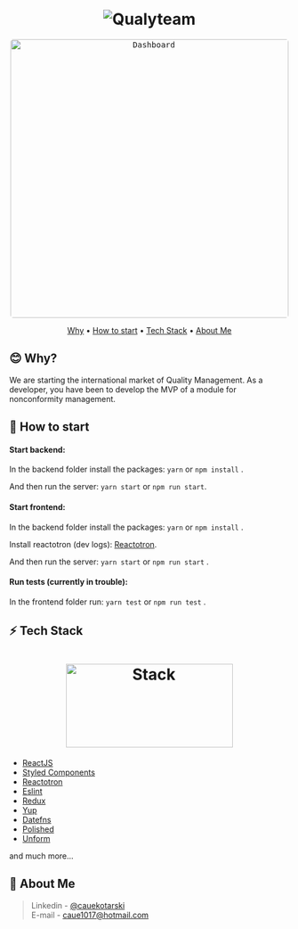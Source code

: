 <h1 align="center">
  <br>
  <img src="https://qualyteam.com/wp-content/uploads/2019/01/logo-branco.png" alt="Qualyteam" >

</h1>

<p align="center">
  <kbd>
    <img width="500" style="border-radius: 5px" src="https://i.imgur.com/pDX2d01.png" alt="Dashboard">
  </kbd>

</p>

<p align="center">
  <a href="#blush-why">Why</a> •
  <a href="#dizzy-how-to-start">How to start</a> •
  <a href="#zap-tech-stack">Tech Stack</a> •
  <a href="#art-about-me">About Me</a>
</p>

## :blush: **Why?**

We are starting the international market of Quality Management. As a developer, you have been
to develop the MVP of a module for nonconformity management.

## :dizzy: **How to start**

#### Start backend: 

In the backend folder install the packages: ```yarn``` or ```npm install``` .

And then run the server: ```yarn start``` or ```npm run start```.

#### Start frontend: 
In the backend folder install the packages: ```yarn``` or ```npm install``` .

Install reactotron (dev logs): [Reactotron](https://infinite.red/reactotron).

And then run the server: ```yarn start``` or ```npm run start``` .

#### Run tests (currently in trouble): 
In the frontend folder run: ```yarn test``` or ```npm run test``` .

## :zap: **Tech Stack**

<h1 align="center">
  <img src="https://miro.medium.com/max/800/1*HBoFpeOTCuIDQMKsSpYN7A.png" alt="Stack" height="150" width="300">
  <br>
</h1>

- [ReactJS](https://github.com/facebook/react/)
- [Styled Components](https://www.styled-components.com/)
- [Reactotron](https://infinite.red/reactotron)
- [Eslint](https://eslint.org/)
- [Redux](https://github.com/reduxjs/react-redux)
- [Yup](https://github.com/jquense/yup)
- [Datefns](https://date-fns.org/)
- [Polished](https://polished.js.org/)
- [Unform](https://github.com/Rocketseat/unform)

and much more...

## :art: **About Me**

> Linkedin - [@cauekotarski](https://www.linkedin.com/in/cauekotarski/) <br>
> E-mail - [caue1017@hotmail.com](caue1017@hotmail.com) <br>
